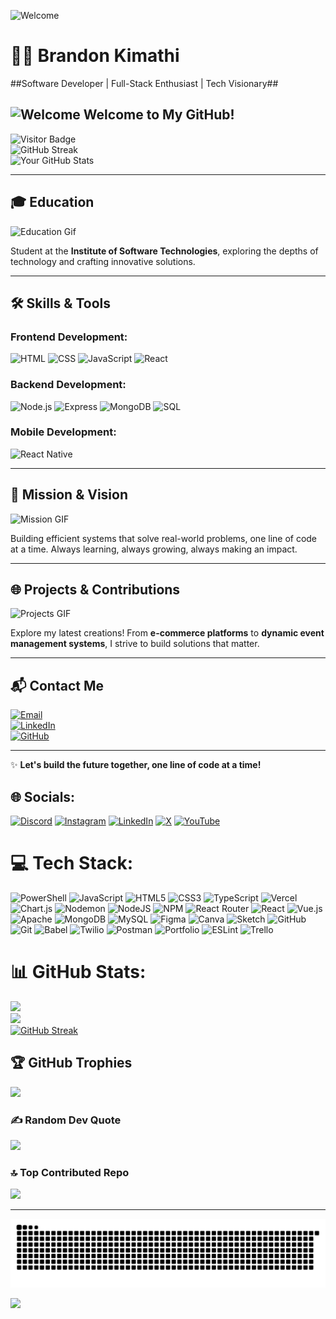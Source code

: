 ![Welcome](https://media.giphy.com/media/qgQUggAC3Pfv687qPC/giphy.gif)


# 👨‍💻 Brandon Kimathi

##Software Developer | Full-Stack Enthusiast | Tech Visionary##

## ![Welcome](https://media.giphy.com/media/hvRJCLFzcasrR4ia7z/giphy.gif) **Welcome to My GitHub!**

![Visitor Badge](https://visitor-badge.laobi.icu/badge?page_id=berry-ramon)  
![GitHub Streak](https://streak-stats.demolab.com?user=berry-ramon&theme=dark&date_format=j%20M%5B%20Y%5D)  
![Your GitHub Stats](https://github-readme-stats.vercel.app/api?username=berry-ramon&show_icons=true&theme=radical)

---

## 🎓 **Education**

![Education Gif](https://media.giphy.com/media/OdnnoN6NzBlz6JEMKZ/giphy.gif)

Student at the **Institute of Software Technologies**, exploring the depths of technology and crafting innovative solutions.

---

## 🛠️ **Skills & Tools**

### Frontend Development:
![HTML](https://img.shields.io/badge/HTML-239120?style=for-the-badge&logo=html5&logoColor=white)
![CSS](https://img.shields.io/badge/CSS-239120?style=for-the-badge&logo=css3&logoColor=white)
![JavaScript](https://img.shields.io/badge/JavaScript-323330?style=for-the-badge&logo=javascript&logoColor=white)
![React](https://img.shields.io/badge/React-20232A?style=for-the-badge&logo=react&logoColor=61DAFB)

### Backend Development:
![Node.js](https://img.shields.io/badge/Node.js-43853D?style=for-the-badge&logo=node-dot-js&logoColor=white)
![Express](https://img.shields.io/badge/Express.js-404D59?style=for-the-badge)
![MongoDB](https://img.shields.io/badge/MongoDB-4EA94B?style=for-the-badge&logo=mongodb&logoColor=white)
![SQL](https://img.shields.io/badge/SQL-00758F?style=for-the-badge&logo=sql&logoColor=white)

### Mobile Development:
![React Native](https://img.shields.io/badge/React%20Native-20232A?style=for-the-badge&logo=react&logoColor=61DAFB)

---

## 🚀 **Mission & Vision**

![Mission GIF](https://media.giphy.com/media/rp1gdampOw76q2ZCS9/giphy.gif)

Building efficient systems that solve real-world problems, one line of code at a time. Always learning, always growing, always making an impact.

---

## 🌐 **Projects & Contributions**

![Projects GIF](https://media.giphy.com/media/2gNOZeTdqbLUeEvVjA/giphy.gif)

Explore my latest creations! From **e-commerce platforms** to **dynamic event management systems**, I strive to build solutions that matter.

---

## 📬 **Contact Me**

[![Email](https://img.shields.io/badge/Email-D14836?style=for-the-badge&logo=gmail&logoColor=white)](mailto:Brandonkimathiofficial@gmail.com)  
[![LinkedIn](https://img.shields.io/badge/LinkedIn-0077B5?style=for-the-badge&logo=linkedin&logoColor=white)](https://www.linkedin.com/in/YOUR_LINKEDIN_ID/)  
[![GitHub](https://img.shields.io/badge/GitHub-181717?style=for-the-badge&logo=github&logoColor=white)](https://github.com/berry-ramon)

---

✨ **Let's build the future together, one line of code at a time!**

## 🌐 Socials:
[![Discord](https://img.shields.io/badge/Discord-%237289DA.svg?logo=discord&logoColor=white)](https://discord.gg/https://discord.com/invite/5zbfQxhgcr) [![Instagram](https://img.shields.io/badge/Instagram-%23E4405F.svg?logo=Instagram&logoColor=white)](https://instagram.com/tech_nomad5) [![LinkedIn](https://img.shields.io/badge/LinkedIn-%230077B5.svg?logo=linkedin&logoColor=white)](https://www.linkedin.com/in/brandon-kimathi-9542a8301?utm_source=share&utm_campaign=share_via&utm_content=profile&utm_medium=android_app) [![X](https://img.shields.io/badge/X-black.svg?logo=X&logoColor=white)](https://x.com/Tech_Nomad5) [![YouTube](https://img.shields.io/badge/YouTube-%23FF0000.svg?logo=YouTube&logoColor=white)](https://youtube.com/@berry-ramon) 

# 💻 Tech Stack:
![PowerShell](https://img.shields.io/badge/PowerShell-%235391FE.svg?style=for-the-badge&logo=powershell&logoColor=white) ![JavaScript](https://img.shields.io/badge/javascript-%23323330.svg?style=for-the-badge&logo=javascript&logoColor=%23F7DF1E) ![HTML5](https://img.shields.io/badge/html5-%23E34F26.svg?style=for-the-badge&logo=html5&logoColor=white) ![CSS3](https://img.shields.io/badge/css3-%231572B6.svg?style=for-the-badge&logo=css3&logoColor=white) ![TypeScript](https://img.shields.io/badge/typescript-%23007ACC.svg?style=for-the-badge&logo=typescript&logoColor=white) ![Vercel](https://img.shields.io/badge/vercel-%23000000.svg?style=for-the-badge&logo=vercel&logoColor=white) ![Chart.js](https://img.shields.io/badge/chart.js-F5788D.svg?style=for-the-badge&logo=chart.js&logoColor=white) ![Nodemon](https://img.shields.io/badge/NODEMON-%23323330.svg?style=for-the-badge&logo=nodemon&logoColor=%BBDEAD) ![NodeJS](https://img.shields.io/badge/node.js-6DA55F?style=for-the-badge&logo=node.js&logoColor=white) ![NPM](https://img.shields.io/badge/NPM-%23CB3837.svg?style=for-the-badge&logo=npm&logoColor=white) ![React Router](https://img.shields.io/badge/React_Router-CA4245?style=for-the-badge&logo=react-router&logoColor=white) ![React](https://img.shields.io/badge/react-%2320232a.svg?style=for-the-badge&logo=react&logoColor=%2361DAFB) ![Vue.js](https://img.shields.io/badge/vue.js-%2335495e.svg?style=for-the-badge&logo=vuedotjs&logoColor=%234FC08D) ![Apache](https://img.shields.io/badge/apache-%23D42029.svg?style=for-the-badge&logo=apache&logoColor=white) ![MongoDB](https://img.shields.io/badge/MongoDB-%234ea94b.svg?style=for-the-badge&logo=mongodb&logoColor=white) ![MySQL](https://img.shields.io/badge/mysql-4479A1.svg?style=for-the-badge&logo=mysql&logoColor=white) ![Figma](https://img.shields.io/badge/figma-%23F24E1E.svg?style=for-the-badge&logo=figma&logoColor=white) ![Canva](https://img.shields.io/badge/Canva-%2300C4CC.svg?style=for-the-badge&logo=Canva&logoColor=white) ![Sketch](https://img.shields.io/badge/Sketch-FFB387?style=for-the-badge&logo=sketch&logoColor=black) ![GitHub](https://img.shields.io/badge/github-%23121011.svg?style=for-the-badge&logo=github&logoColor=white) ![Git](https://img.shields.io/badge/git-%23F05033.svg?style=for-the-badge&logo=git&logoColor=white) ![Babel](https://img.shields.io/badge/Babel-F9DC3e?style=for-the-badge&logo=babel&logoColor=black) ![Twilio](https://img.shields.io/badge/Twilio-F22F46?style=for-the-badge&logo=Twilio&logoColor=white) ![Postman](https://img.shields.io/badge/Postman-FF6C37?style=for-the-badge&logo=postman&logoColor=white) ![Portfolio](https://img.shields.io/badge/Portfolio-%23000000.svg?style=for-the-badge&logo=firefox&logoColor=#FF7139) ![ESLint](https://img.shields.io/badge/ESLint-4B3263?style=for-the-badge&logo=eslint&logoColor=white) ![Trello](https://img.shields.io/badge/Trello-%23026AA7.svg?style=for-the-badge&logo=Trello&logoColor=white)
# 📊 GitHub Stats:
![](https://github-readme-stats.vercel.app/api?username=berry-ramon&theme=dark&hide_border=false&include_all_commits=false&count_private=false)<br/>
![](https://github-readme-stats.vercel.app/api/top-langs/?username=berry-ramon&theme=dark&hide_border=false&include_all_commits=false&count_private=false&layout=compact) <br/>
[![GitHub Streak](https://streak-stats.demolab.com?user=berry-ramon&theme=dark&hide_border=true&cache_seconds=86400)](https://git.io/streak-stats)




## 🏆 GitHub Trophies
![](https://github-profile-trophy.vercel.app/?username=berry-ramon&theme=radical&no-frame=true&no-bg=false&margin-w=4)

### ✍️ Random Dev Quote
![](https://quotes-github-readme.vercel.app/api?type=vetical&theme=light)

### 🔝 Top Contributed Repo
![](https://github-contributor-stats.vercel.app/api?username=berry-ramon&limit=5&theme=dark&combine_all_yearly_contributions=true)

---

<p align="center"></p>
<img src="./images/snake.svg">
</p>

[![](https://visitcount.itsvg.in/api?id=berry-ramon&icon=10&color=3)](https://visitcount.itsvg.in)

<!-- Proudly created with GPRM ( https://gprm.itsvg.in ) -->

